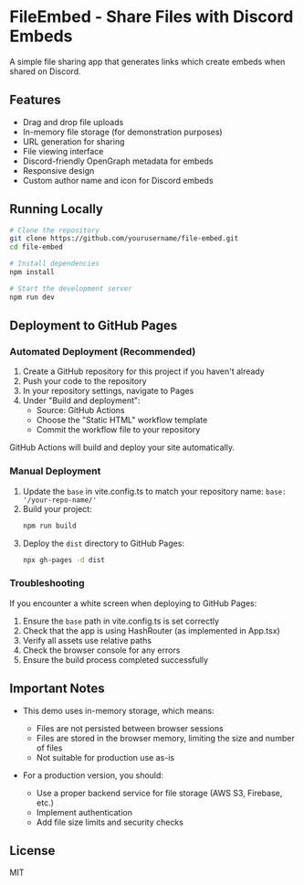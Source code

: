 
# FileEmbed - Share Files with Discord Embeds

A simple file sharing app that generates links which create embeds when shared on Discord.

## Features

- Drag and drop file uploads
- In-memory file storage (for demonstration purposes)
- URL generation for sharing
- File viewing interface
- Discord-friendly OpenGraph metadata for embeds
- Responsive design
- Custom author name and icon for Discord embeds

## Running Locally

```sh
# Clone the repository
git clone https://github.com/yourusername/file-embed.git
cd file-embed

# Install dependencies
npm install

# Start the development server
npm run dev
```

## Deployment to GitHub Pages

### Automated Deployment (Recommended)

1. Create a GitHub repository for this project if you haven't already
2. Push your code to the repository
3. In your repository settings, navigate to Pages
4. Under "Build and deployment":
   - Source: GitHub Actions
   - Choose the "Static HTML" workflow template
   - Commit the workflow file to your repository

GitHub Actions will build and deploy your site automatically.

### Manual Deployment

1. Update the `base` in vite.config.ts to match your repository name: `base: '/your-repo-name/'`
2. Build your project:
   ```sh
   npm run build
   ```
3. Deploy the `dist` directory to GitHub Pages:
   ```sh
   npx gh-pages -d dist
   ```

### Troubleshooting

If you encounter a white screen when deploying to GitHub Pages:

1. Ensure the `base` path in vite.config.ts is set correctly
2. Check that the app is using HashRouter (as implemented in App.tsx)
3. Verify all assets use relative paths
4. Check the browser console for any errors
5. Ensure the build process completed successfully

## Important Notes

- This demo uses in-memory storage, which means:
  - Files are not persisted between browser sessions
  - Files are stored in the browser memory, limiting the size and number of files
  - Not suitable for production use as-is

- For a production version, you should:
  - Use a proper backend service for file storage (AWS S3, Firebase, etc.)
  - Implement authentication
  - Add file size limits and security checks

## License

MIT
